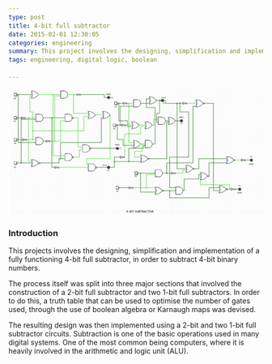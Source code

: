 ```yaml
---
type: post
title: 4-bit full subtractor
date: 2015-02-01 12:30:05
categories: engineering
summary: This project involves the designing, simplification and implementation of a full functioning 4-bit full subtractor.
tags: engineering, digital logic, boolean

---
```


![Overall Schematic Diagram of a 4-Bit Full Subtractor!](/images/digital_logic/4-bit.png)

### Introduction

This projects involves the designing, simplification and implementation of a fully functioning 4-bit full subtractor, in order to subtract 4-bit binary numbers. 

The process itself was split into three major sections that involved the construction of a 2-bit full subtractor and two 1-bit full subtractors. In order to do this, a truth table that can be used to optimise the number of gates used, through the use of boolean algebra or Karnaugh maps was devised. 

The resulting design was then implemented using a 2-bit and two 1-bit full subtractor circuits. Subtraction is one of the basic operations used in many digital systems. One of the most common being computers, where it is heavily involved in the arithmetic and logic unit (ALU). 

